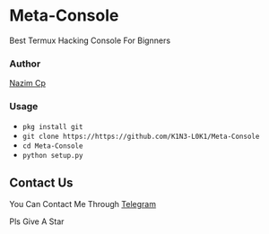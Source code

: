 # Meta-Console
Best Termux Hacking Console For Bignners

### Author
[Nazim Cp](https://nazimcp.ml)

### Usage

* `pkg install git`
* `git clone https://https://github.com/K1N3-L0K1/Meta-Console`
* `cd Meta-Console`
* `python setup.py`

## Contact Us
You Can Contact Me Through [Telegram](https://t.me/NazimCp)

Pls Give A Star
